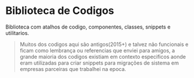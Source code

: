 # Biblioteca de Codigos

Biblioteca com atalhos de codigo, componentes, classes, snippets e utilitarios.


> Muitos dos codigos aqui são antigos(2015+) e talvez não funcionais e ficam como lembrança ou referencias que enviei para amigos, a grande maioria dos codigos existiam em contexto especificos aonde eram utilizadas para criar snippets para migrações de sistema em empresas parceiras que trabalhei na epoca.
